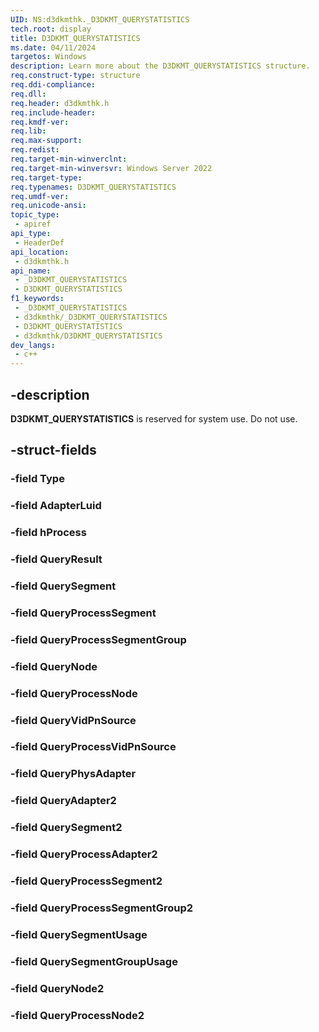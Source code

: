 ```yaml
---
UID: NS:d3dkmthk._D3DKMT_QUERYSTATISTICS
tech.root: display
title: D3DKMT_QUERYSTATISTICS
ms.date: 04/11/2024
targetos: Windows
description: Learn more about the D3DKMT_QUERYSTATISTICS structure.
req.construct-type: structure
req.ddi-compliance: 
req.dll: 
req.header: d3dkmthk.h
req.include-header: 
req.kmdf-ver: 
req.lib: 
req.max-support: 
req.redist: 
req.target-min-winverclnt: 
req.target-min-winversvr: Windows Server 2022
req.target-type: 
req.typenames: D3DKMT_QUERYSTATISTICS
req.umdf-ver: 
req.unicode-ansi: 
topic_type:
 - apiref
api_type:
 - HeaderDef
api_location:
 - d3dkmthk.h
api_name:
 - _D3DKMT_QUERYSTATISTICS
 - D3DKMT_QUERYSTATISTICS
f1_keywords:
 - _D3DKMT_QUERYSTATISTICS
 - d3dkmthk/_D3DKMT_QUERYSTATISTICS
 - D3DKMT_QUERYSTATISTICS
 - d3dkmthk/D3DKMT_QUERYSTATISTICS
dev_langs:
 - c++
---
```


## -description

**D3DKMT_QUERYSTATISTICS** is reserved for system use. Do not use.

## -struct-fields

### -field Type

### -field AdapterLuid

### -field hProcess

### -field QueryResult

### -field QuerySegment

### -field QueryProcessSegment

### -field QueryProcessSegmentGroup

### -field QueryNode

### -field QueryProcessNode

### -field QueryVidPnSource

### -field QueryProcessVidPnSource

### -field QueryPhysAdapter

### -field QueryAdapter2

### -field QuerySegment2

### -field QueryProcessAdapter2

### -field QueryProcessSegment2

### -field QueryProcessSegmentGroup2

### -field QuerySegmentUsage

### -field QuerySegmentGroupUsage

### -field QueryNode2

### -field QueryProcessNode2
